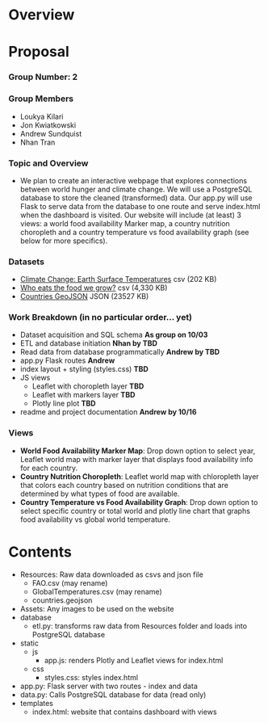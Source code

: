 # Overview

# Proposal
### Group Number: 2
### Group Members
- Loukya Kilari
- Jon Kwiatkowski
- Andrew Sundquist
- Nhan Tran
### Topic and Overview
- We plan to create an interactive webpage that explores connections between world hunger and climate change. We will use a PostgreSQL database to store the cleaned (transformed) data. Our app.py will use Flask to serve data from the database to one route and serve index.html when the dashboard is visited. Our website will include (at least) 3 views: a world food availability Marker map, a country nutrition choropleth and a country temperature vs food availability graph (see below for more specifics).
### Datasets
- [Climate Change: Earth Surface Temperatures](https://www.kaggle.com/datasets/berkeleyearth/climate-change-earth-surface-temperature-data) csv (202 KB)
- [Who eats the food we grow?](https://www.kaggle.com/datasets/dorbicycle/world-foodfeed-production) csv (4,330 KB)
- [Countries GeoJSON](https://datahub.io/core/geo-countries#resource-countries) JSON (23527 KB)
### Work Breakdown (in no particular order... yet)
- Dataset acquisition and SQL schema **As group on 10/03**
- ETL and database initiation **Nhan by TBD**
- Read data from database programmatically **Andrew by TBD**
- app.py Flask routes **Andrew**
- index layout + styling (styles.css) **TBD**
- JS views
    - Leaflet with choropleth layer **TBD**
    - Leaflet with markers layer **TBD**
    - Plotly line plot **TBD**
- readme and project documentation **Andrew by 10/16**
 
### Views
- **World Food Availability Marker Map**: Drop down option to select year, Leaflet world map with marker layer that displays food availability info for each country.
- **Country Nutrition Choropleth**: Leaflet world map with chloropleth layer that colors each country based on nutrition conditions that are determined by what types of food are available.
- **Country Temperature vs Food Availability Graph**: Drop down option to select specific country or total world and plotly line chart that graphs food availability vs global world temperature.
 
# Contents
- Resources: Raw data downloaded as csvs and json file
    - FAO.csv (may rename)
    - GlobalTemperatures.csv (may rename)
    - countries.geojson
- Assets: Any images to be used on the website
- database
    - etl.py: transforms raw data from Resources folder and loads into PostgreSQL database
- static
    - js
        - app.js: renders Plotly and Leaflet views for index.html
    - css
        - styles.css: styles index.html
- app.py: Flask server with two routes - index and data
- data.py: Calls PostgreSQL database for data (read only)
- templates
    - index.html: website that contains dashboard with views
